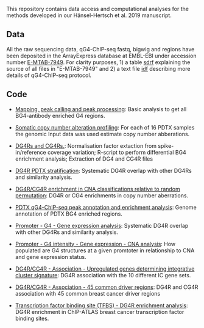 This repository contains data access and computational analyses for the methods developed in our Hänsel-Hertsch et al. 2019 manuscript.

## Data

All the raw sequencing data, qG4-ChIP-seq fastq, bigwig and regions have been deposited in the ArrayExpress database at EMBL-EBI under accession number [E-MTAB-7949](https://www.ebi.ac.uk/arrayexpress/experiments/E-MTAB-7949). For clarity purposes, 1) a table [sdrf](sdrf.tsv) explaining the source of all files in "E-MTAB-7949" and 2) a text file [idf](idf.tsv) describing more details of qG4-ChIP-seq protocol.


## Code

- [Mapping, peak calling and peak processing](Mapping_peak.calling_and_peak.processing.txt): Basic analysis to get all BG4-antibody enriched G4 regions.

- [Somatic copy number alteration profiling](Somatic.copy.number.alteration.profiling.txt): For each of 16 PDTX samples the genomic Input data was used estimate copy number abberations.

- [DG4Rs and CG4Rs.](DG4Rs.and.CG4Rs.txt): Normalisation factor extaction from spike-in/reference coverage variation; R-script to perform differential BG4 enrichment analysis; Extraction of DG4 and CG4R files

- [DG4R PDTX stratification](DG4R.PDTX.stratification.txt): Systematic DG4R overlap with other DG4Rs and similarity analysis.

- [DG4R/CG4R enrichment in CNA classifications relative to random permutation](/DG4R.CG4R.enrichment.in.CNA.classifications.relative.to.random.permutation.txt): DG4R or CG4 enrichments in copy number aberrations.

- [PDTX qG4-ChIP-seq peak annotation and enrichment analysis](PDTX.qG4-ChIP-seq.peak.annotation.and.enrichment.analysis.txt): Genome annotation of PDTX BG4 enriched regions.

- [Promoter - G4 - Gene expression analysis](Promoter.G4.Gene.expression.analysis.txt): Systematic DG4R overlap with other DG4Rs and similarity analysis.

- [Promoter - G4 intensity - Gene expression - CNA analysis](Promoter.G4.intensity.Gene.expression.CNA.analysis.txt): How populated are G4 structures at a given promtoter in relationship to CNA and gene expression status.  

- [DG4R/CG4R - Association - Upregulated genes determining integrative cluster signature](DG4R.CG4R.Association.Upregulated.genes.determining.integrative.cluster.signature.txt): DG4R association with the 10 different IC gene sets.

- [DG4R/CG4R - Association - 45 common driver regions](DG4R.CG4R.Association.45.common.driver.regions.txt): DG4R and CG4R association with 45 common breast cancer driver regions

- [Transcription factor binding site (TFBS) - DG4R enrichment analysis](Transcription.factor.binding.site.(TFBS).DG4R.enrichment.analysis.txt): DG4R enrichment in ChIP-ATLAS breast cancer transcription factor binding sites. 

















